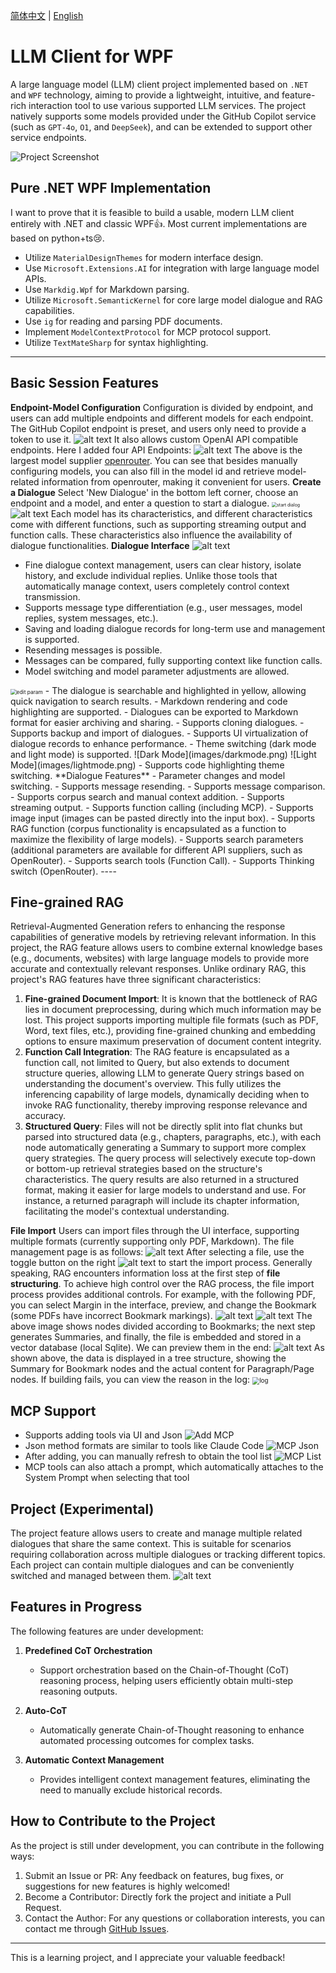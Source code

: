 [简体中文](README.md) | [English](README.en-US.md)

# LLM Client for WPF

A large language model (LLM) client project implemented based on `.NET` and `WPF` technology, aiming to provide a lightweight, intuitive, and feature-rich interaction tool to use various supported LLM services. The project natively supports some models provided under the GitHub Copilot service (such as `GPT-4o`, `O1`, and `DeepSeek`), and can be extended to support other service endpoints.

![Project Screenshot](images/model_selection.png)

## Pure .NET WPF Implementation
   I want to prove that it is feasible to build a usable, modern LLM client entirely with .NET and classic WPF👍. Most current implementations are based on python+ts😢.
   - Utilize `MaterialDesignThemes` for modern interface design.
   - Use `Microsoft.Extensions.AI` for integration with large language model APIs.
   - Use `Markdig.Wpf` for Markdown parsing.
   - Utilize `Microsoft.SemanticKernel` for core large model dialogue and RAG capabilities.
   - Use `ig` for reading and parsing PDF documents.
   - Implement `ModelContextProtocol` for MCP protocol support.
   - Utilize `TextMateSharp` for syntax highlighting.
   ---
## Basic Session Features
   **Endpoint-Model Configuration**
   Configuration is divided by endpoint, and users can add multiple endpoints and different models for each endpoint.
   The GitHub Copilot endpoint is preset, and users only need to provide a token to use it.
   ![alt text](images/github_copilot.png)
   It also allows custom OpenAI API compatible endpoints. Here I added four API Endpoints:
   ![alt text](images/openrouter.png)
   The above is the largest model supplier [openrouter](https://openrouter.com). You can see that besides manually configuring models, you can also fill in the model id and retrieve model-related information from openrouter, making it convenient for users.
   **Create a Dialogue**
   Select 'New Dialogue' in the bottom left corner, choose an endpoint and a model, and enter a question to start a dialogue. <img src="images/createdialog.png" alt="start dialog" style="zoom:50%;"/>
   ![alt text](images/modelselection.png)
   Each model has its characteristics, and different characteristics come with different functions, such as supporting streaming output and function calls. These characteristics also influence the availability of dialogue functionalities.
   **Dialogue Interface**
   ![alt text](images/dialog_ui.png)
   - Fine dialogue context management, users can clear history, isolate history, and exclude individual replies. Unlike those tools that automatically manage context, users completely control context transmission.
   - Supports message type differentiation (e.g., user messages, model replies, system messages, etc.).
   - Saving and loading dialogue records for long-term use and management is supported.
   - Resending messages is possible.
   - Messages can be compared, fully supporting context like function calls.
   - Model switching and model parameter adjustments are allowed.
   <img src="images/model_param.png" alt="edit param" style="zoom:60%;" />
   - The dialogue is searchable and highlighted in yellow, allowing quick navigation to search results.
   - Markdown rendering and code highlighting are supported.
   - Dialogues can be exported to Markdown format for easier archiving and sharing.
   - Supports cloning dialogues.
   - Supports backup and import of dialogues.
   - Supports UI virtualization of dialogue records to enhance performance.
   - Theme switching (dark mode and light mode) is supported.
![Dark Mode](images/darkmode.png)
![Light Mode](images/lightmode.png)
   - Supports code highlighting theme switching.
   **Dialogue Features**
   - Parameter changes and model switching.
   - Supports message resending.
   - Supports message comparison.
   - Supports corpus search and manual context addition.
   - Supports streaming output.
   - Supports function calling (including MCP).
   - Supports image input (images can be pasted directly into the input box).
   - Supports RAG function (corpus functionality is encapsulated as a function to maximize the flexibility of large models).
   - Supports search parameters (additional parameters are available for different API suppliers, such as OpenRouter).
   - Supports search tools (Function Call).
   - Supports Thinking switch (OpenRouter).
----

## Fine-grained RAG
Retrieval-Augmented Generation refers to enhancing the response capabilities of generative models by retrieving relevant information. In this project, the RAG feature allows users to combine external knowledge bases (e.g., documents, websites) with large language models to provide more accurate and contextually relevant responses. Unlike ordinary RAG, this project's RAG features have three significant characteristics:
1. **Fine-grained Document Import**: It is known that the bottleneck of RAG lies in document preprocessing, during which much information may be lost. This project supports importing multiple file formats (such as PDF, Word, text files, etc.), providing fine-grained chunking and embedding options to ensure maximum preservation of document content integrity.
2. **Function Call Integration**: The RAG feature is encapsulated as a function call, not limited to Query, but also extends to document structure queries, allowing LLM to generate Query strings based on understanding the document's overview. This fully utilizes the inferencing capability of large models, dynamically deciding when to invoke RAG functionality, thereby improving response relevance and accuracy.
3. **Structured Query**: Files will not be directly split into flat chunks but parsed into structured data (e.g., chapters, paragraphs, etc.), with each node automatically generating a Summary to support more complex query strategies. The query process will selectively execute top-down or bottom-up retrieval strategies based on the structure's characteristics. The query results are also returned in a structured format, making it easier for large models to understand and use. For instance, a returned paragraph will include its chapter information, facilitating the model's contextual understanding.

**File Import**
Users can import files through the UI interface, supporting multiple formats (currently supporting only PDF, Markdown). The file management page is as follows:
![alt text](images/rag_import.png)
After selecting a file, use the toggle button on the right ![alt text](images/start_button.png) to start the import process. Generally speaking, RAG encounters information loss at the first step of **file structuring**. To achieve high control over the RAG process, the file import process provides additional controls. For example, with the following PDF, you can select Margin in the interface, preview, and change the Bookmark (some PDFs have incorrect Bookmark markings).
![alt text](images/pdf_extractor.png)
![alt text](images/pdf_step2.png)
The above image shows nodes divided according to Bookmarks; the next step generates Summaries, and finally, the file is embedded and stored in a vector database (local Sqlite). We can preview them in the end:
![alt text](images/query_view.png)
As shown above, the data is displayed in a tree structure, showing the Summary for Bookmark nodes and the actual content for Paragraph/Page nodes.
If building fails, you can view the reason in the log:
<img src="images/rag_log.png" alt="log" style="zoom:70%;" />
## MCP Support
-  Supports adding tools via UI and Json ![Add MCP](images/mcp_add.png)
-  Json method formats are similar to tools like Claude Code
![MCP Json](images/mcp_json.png)
- After adding, you can manually refresh to obtain the tool list
![MCP List](images/mcp_list.png)
- MCP tools can also attach a prompt, which automatically attaches to the System Prompt when selecting that tool

## Project (Experimental)
The project feature allows users to create and manage multiple related dialogues that share the same context. This is suitable for scenarios requiring collaboration across multiple dialogues or tracking different topics. Each project can contain multiple dialogues and can be conveniently switched and managed between them.
![alt text](images/project.png)

## Features in Progress

The following features are under development:

1. **Predefined CoT Orchestration**
   - Support orchestration based on the Chain-of-Thought (CoT) reasoning process, helping users efficiently obtain multi-step reasoning outputs.

2. **Auto-CoT**
   - Automatically generate Chain-of-Thought reasoning to enhance automated processing outcomes for complex tasks.

3. **Automatic Context Management**
   - Provides intelligent context management features, eliminating the need to manually exclude historical records.
## How to Contribute to the Project

As the project is still under development, you can contribute in the following ways:

1. Submit an Issue or PR: Any feedback on features, bug fixes, or suggestions for new features is highly welcomed!
2. Become a Contributor: Directly fork the project and initiate a Pull Request.
3. Contact the Author: For any questions or collaboration interests, you can contact me through [GitHub Issues](https://github.com/).

---

This is a learning project, and I appreciate your valuable feedback!